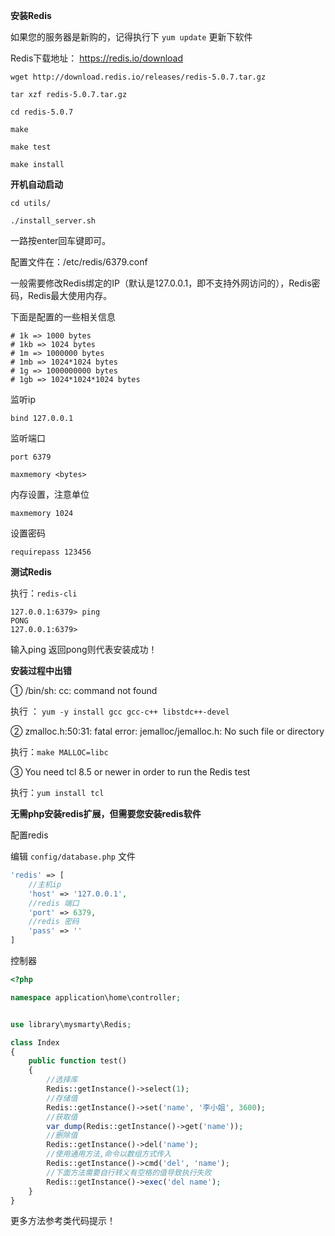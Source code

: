 **安装Redis**

如果您的服务器是新购的，记得执行下 `yum update` 更新下软件

Redis下载地址： https://redis.io/download 

```
wget http://download.redis.io/releases/redis-5.0.7.tar.gz
```

```
tar xzf redis-5.0.7.tar.gz
```

```
cd redis-5.0.7
```

```
make
```

```
make test
```

```
make install
```

**开机自动启动**

```
cd utils/
```

```
./install_server.sh
```

一路按enter回车键即可。

配置文件在：/etc/redis/6379.conf

一般需要修改Redis绑定的IP（默认是127.0.0.1，即不支持外网访问的），Redis密码，Redis最大使用内存。

下面是配置的一些相关信息

```
# 1k => 1000 bytes
# 1kb => 1024 bytes
# 1m => 1000000 bytes
# 1mb => 1024*1024 bytes
# 1g => 1000000000 bytes
# 1gb => 1024*1024*1024 bytes
```

监听ip

```
bind 127.0.0.1
```

监听端口

```
port 6379
```

```
maxmemory <bytes>
```

内存设置，注意单位

```
maxmemory 1024
```

设置密码

```
requirepass 123456
```

**测试Redis**

执行：`redis-cli`

```
127.0.0.1:6379> ping
PONG
127.0.0.1:6379> 
```

输入ping 返回pong则代表安装成功！

**安装过程中出错**

①  /bin/sh: cc: command not found

执行 ： `yum -y install gcc gcc-c++ libstdc++-devel` 

② zmalloc.h:50:31: fatal error: jemalloc/jemalloc.h: No such file or directory

执行：`make MALLOC=libc`

③ You need tcl 8.5 or newer in order to run the Redis test

执行：`yum install tcl`

**无需php安装redis扩展，但需要您安装redis软件**

配置redis

编辑 `config/database.php` 文件

```php
'redis' => [
 	//主机ip
 	'host' => '127.0.0.1',
 	//redis 端口
 	'port' => 6379,
 	//redis 密码
 	'pass' => ''
]
```

控制器

```php
<?php

namespace application\home\controller;


use library\mysmarty\Redis;

class Index
{
    public function test()
    {
        //选择库
        Redis::getInstance()->select(1);
        //存储值
        Redis::getInstance()->set('name', '李小姐', 3600);
        //获取值
        var_dump(Redis::getInstance()->get('name'));
        //删除值
        Redis::getInstance()->del('name');
        //使用通用方法,命令以数组方式传入
        Redis::getInstance()->cmd('del', 'name');
        //下面方法需要自行转义有空格的值导致执行失败
        Redis::getInstance()->exec('del name');
    }
}
```

更多方法参考类代码提示！

